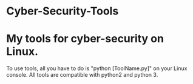 # Cyber-Security-Tools
# My tools for cyber-security on Linux.
To use tools, all you have to do is "python [ToolName.py]" on your Linux console.
All tools are compatible with python2 and python 3.
